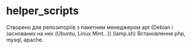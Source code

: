# helper_scripts
Створено для репозиторіїв з пакетним менеджером apt (Debian і заснованих на них (Ubuntu, Linux Mint...))
(lamp.sh) Встановлення php, mysql, apache.
